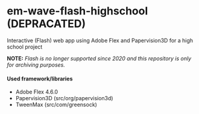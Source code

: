 # em-wave-flash-highschool (DEPRACATED)
Interactive (Flash) web app using Adobe Flex and Papervision3D for a high school project

**NOTE:** _Flash is no longer supported since 2020 and this repository is only for archiving purposes._ 

#### Used framework/libraries
- Adobe Flex 4.6.0
- Papervision3D (src/org/papervision3d)
- TweenMax (src/com/greensock)
